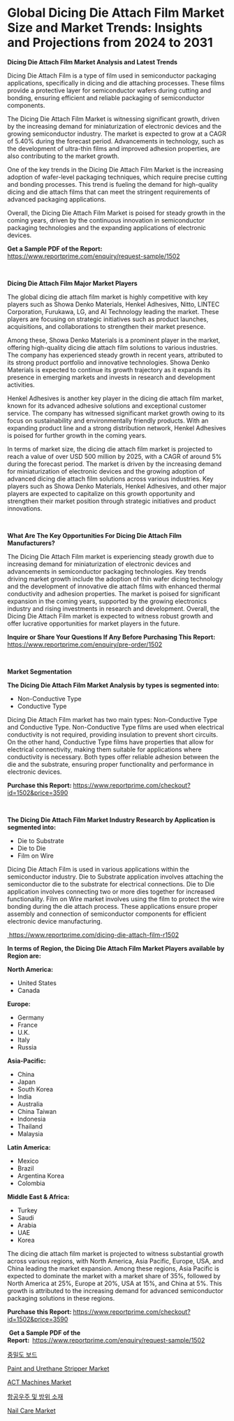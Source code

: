 <p><h1>Global Dicing Die Attach Film Market Size and Market Trends: Insights and Projections from 2024 to 2031</h1></p><p><strong>Dicing Die Attach Film Market Analysis and Latest Trends</strong></p>
<p><p>Dicing Die Attach Film is a type of film used in semiconductor packaging applications, specifically in dicing and die attaching processes. These films provide a protective layer for semiconductor wafers during cutting and bonding, ensuring efficient and reliable packaging of semiconductor components.</p><p>The Dicing Die Attach Film Market is witnessing significant growth, driven by the increasing demand for miniaturization of electronic devices and the growing semiconductor industry. The market is expected to grow at a CAGR of 5.40% during the forecast period. Advancements in technology, such as the development of ultra-thin films and improved adhesion properties, are also contributing to the market growth.</p><p>One of the key trends in the Dicing Die Attach Film Market is the increasing adoption of wafer-level packaging techniques, which require precise cutting and bonding processes. This trend is fueling the demand for high-quality dicing and die attach films that can meet the stringent requirements of advanced packaging applications.</p><p>Overall, the Dicing Die Attach Film Market is poised for steady growth in the coming years, driven by the continuous innovation in semiconductor packaging technologies and the expanding applications of electronic devices.</p></p>
<p><strong>Get a Sample PDF of the Report:&nbsp;</strong> <a href="https://www.reportprime.com/enquiry/request-sample/1502">https://www.reportprime.com/enquiry/request-sample/1502</a></p>
<p>&nbsp;</p>
<p><strong>Dicing Die Attach Film Major Market Players</strong></p>
<p><p>The global dicing die attach film market is highly competitive with key players such as Showa Denko Materials, Henkel Adhesives, Nitto, LINTEC Corporation, Furukawa, LG, and AI Technology leading the market. These players are focusing on strategic initiatives such as product launches, acquisitions, and collaborations to strengthen their market presence.</p><p>Among these, Showa Denko Materials is a prominent player in the market, offering high-quality dicing die attach film solutions to various industries. The company has experienced steady growth in recent years, attributed to its strong product portfolio and innovative technologies. Showa Denko Materials is expected to continue its growth trajectory as it expands its presence in emerging markets and invests in research and development activities.</p><p>Henkel Adhesives is another key player in the dicing die attach film market, known for its advanced adhesive solutions and exceptional customer service. The company has witnessed significant market growth owing to its focus on sustainability and environmentally friendly products. With an expanding product line and a strong distribution network, Henkel Adhesives is poised for further growth in the coming years.</p><p>In terms of market size, the dicing die attach film market is projected to reach a value of over USD 500 million by 2025, with a CAGR of around 5% during the forecast period. The market is driven by the increasing demand for miniaturization of electronic devices and the growing adoption of advanced dicing die attach film solutions across various industries. Key players such as Showa Denko Materials, Henkel Adhesives, and other major players are expected to capitalize on this growth opportunity and strengthen their market position through strategic initiatives and product innovations.</p></p>
<p>&nbsp;</p>
<p><strong>What Are The Key Opportunities For Dicing Die Attach Film Manufacturers?</strong></p>
<p><p>The Dicing Die Attach Film market is experiencing steady growth due to increasing demand for miniaturization of electronic devices and advancements in semiconductor packaging technologies. Key trends driving market growth include the adoption of thin wafer dicing technology and the development of innovative die attach films with enhanced thermal conductivity and adhesion properties. The market is poised for significant expansion in the coming years, supported by the growing electronics industry and rising investments in research and development. Overall, the Dicing Die Attach Film market is expected to witness robust growth and offer lucrative opportunities for market players in the future.</p></p>
<p><strong>Inquire or Share Your Questions If Any Before Purchasing This Report:</strong> <a href="https://www.reportprime.com/enquiry/pre-order/1502">https://www.reportprime.com/enquiry/pre-order/1502</a></p>
<p>&nbsp;</p>
<p><strong>Market Segmentation</strong></p>
<p><strong>The Dicing Die Attach Film Market Analysis by types is segmented into:</strong></p>
<p><ul><li>Non-Conductive Type</li><li>Conductive Type</li></ul></p>
<p><p>Dicing Die Attach Film market has two main types: Non-Conductive Type and Conductive Type. Non-Conductive Type films are used when electrical conductivity is not required, providing insulation to prevent short circuits. On the other hand, Conductive Type films have properties that allow for electrical connectivity, making them suitable for applications where conductivity is necessary. Both types offer reliable adhesion between the die and the substrate, ensuring proper functionality and performance in electronic devices.</p></p>
<p><strong>Purchase this Report:&nbsp;</strong><a href="https://www.reportprime.com/checkout?id=1502&price=3590">https://www.reportprime.com/checkout?id=1502&price=3590</a></p>
<p>&nbsp;</p>
<p><strong>The Dicing Die Attach Film Market Industry Research by Application is segmented into:</strong></p>
<p><ul><li>Die to Substrate</li><li>Die to Die</li><li>Film on Wire</li></ul></p>
<p><p>Dicing Die Attach Film is used in various applications within the semiconductor industry. Die to Substrate application involves attaching the semiconductor die to the substrate for electrical connections. Die to Die application involves connecting two or more dies together for increased functionality. Film on Wire market involves using the film to protect the wire bonding during the die attach process. These applications ensure proper assembly and connection of semiconductor components for efficient electronic device manufacturing.</p></p>
<p><a href="https://www.reportprime.com/dicing-die-attach-film-r1502">&nbsp;https://www.reportprime.com/dicing-die-attach-film-r1502</a></p>
<p><strong>In terms of Region, the Dicing Die Attach Film Market Players available by Region are:</strong></p>
<p>
    <p> <strong> North America: </strong>
        <ul>
            <li>United States</li>
            <li>Canada</li>
        </ul>
        </p> 
    <p> <strong> Europe: </strong>
        <ul>
            <li>Germany</li>
            <li>France</li>
            <li>U.K.</li>
            <li>Italy</li>
            <li>Russia</li>
        </ul>
        </p> 
    <p> <strong> Asia-Pacific: </strong>
        <ul>
            <li>China</li>
            <li>Japan</li>
            <li>South Korea</li>
            <li>India</li>
            <li>Australia</li>
            <li>China Taiwan</li>
            <li>Indonesia</li>
            <li>Thailand</li>
            <li>Malaysia</li>
        </ul>
        </p> 
    <p> <strong> Latin America: </strong>
        <ul>
            <li>Mexico</li>
            <li>Brazil</li>
            <li>Argentina Korea</li>
            <li>Colombia</li>
        </ul>
        </p> 
    <p> <strong> Middle East & Africa: </strong>
        <ul>
            <li>Turkey</li>
            <li>Saudi</li>
            <li>Arabia</li>
            <li>UAE</li>
            <li>Korea</li>
        </ul>
    </p>
    </p>
<p><p>The dicing die attach film market is projected to witness substantial growth across various regions, with North America, Asia Pacific, Europe, USA, and China leading the market expansion. Among these regions, Asia Pacific is expected to dominate the market with a market share of 35%, followed by North America at 25%, Europe at 20%, USA at 15%, and China at 5%. This growth is attributed to the increasing demand for advanced semiconductor packaging solutions in these regions.</p></p>
<p><strong>Purchase this Report: </strong><a href="https://www.reportprime.com/checkout?id=1502&price=3590">https://www.reportprime.com/checkout?id=1502&price=3590</a></p>
<p>&nbsp;<strong>Get a Sample PDF of the Report:&nbsp;&nbsp;</strong><a href="https://www.reportprime.com/enquiry/request-sample/1502">https://www.reportprime.com/enquiry/request-sample/1502</a></p>
<p><strong></strong></p>
<p><p><a href="https://medium.com/@willislebsack/%EA%B8%80%EB%A1%9C%EB%B2%8C-%EC%A4%91%EA%B0%84%EB%B0%80%EB%8F%84-%EB%B3%B4%EB%93%9C-%EC%8B%9C%EC%9E%A5-%EA%B7%9C%EB%AA%A8-%EB%B0%8F-%EC%8B%9C%EC%9E%A5-%EB%8F%99%ED%96%A5-%EB%B6%84%EC%84%9D-%EC%A7%80%EC%97%AD%EB%B3%84-%EC%A0%84%EB%A7%9D-%EA%B2%BD%EC%9F%81-%EC%A0%84%EB%9E%B5-%EC%98%88%EC%B8%A1-2024%EB%85%84%EB%B6%80%ED%84%B0-2031%EB%85%84%EA%B9%8C%EC%A7%80-%EA%B8%B0%EA%B0%84-8420e4f968af">중밀도 보드</a></p><p><a href="https://medium.com/@janetchuaf36/strategic-insights-into-global-paint-and-urethane-stripper-market-trends-2024-2031-covered-in-f74214826c21">Paint and Urethane Stripper Market</a></p><p><a href="https://issuu.com/reportprime-2/docs/act-machines-market-size-2030.pptx">ACT Machines Market</a></p><p><a href="https://medium.com/@dessierohan2023/%EA%B8%80%EB%A1%9C%EB%B2%8C-%ED%95%AD%EA%B3%B5-%EB%B0%8F-%EB%B0%A9%EC%9C%84-%EB%AC%BC%EC%9E%90-%EC%82%B0%EC%97%85-%EC%9C%A0%ED%98%95-%EC%9D%91%EC%9A%A9-%EC%8B%9C%EC%9E%A5-%EC%B0%B8%EA%B0%80%EC%9E%90-%EC%A7%80%EC%97%AD-%EC%84%B1%EC%9E%A5-%EB%B6%84%EC%84%9D-%EB%B0%8F-%EB%AF%B8%EB%9E%98-%EC%8B%9C%EB%82%98%EB%A6%AC%EC%98%A4-2024-2031-4a7feb11a2b0">항공우주 및 방위 소재</a></p><p><a href="https://www.linkedin.com/pulse/nail-care-market-global-regional-analysis-2024-2031-ykkbe">Nail Care Market</a></p></p>